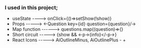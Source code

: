 ### I used in this project;
* useState ----> onClick={()=>setShow(!show)}
* Props -----> <-Question key={id} question={question}/->
* Map function ------> questions.map((question)=>{}
* Short circuit -----> {show && <-p->{info}</-p->}
* React Icons ----->  AiOutlineMinus, AiOutlinePlus - + 
